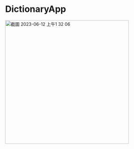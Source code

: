 # DictionaryApp

<img width="398" alt="截圖 2023-06-12 上午1 32 06" src="https://github.com/User-Howard/DictionaryApp/assets/60650989/bd6501a0-8f7e-41b6-a72f-d479a8ab7381">
